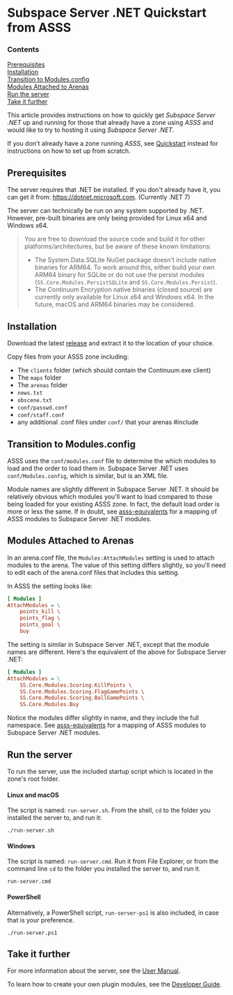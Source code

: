 # Subspace Server .NET Quickstart from ASSS

### Contents

[Prerequisites](#prerequisites)<br>
[Installation](#installation)<br>
[Transition to Modules.config](#transition-to-modulesconfig)<br>
[Modules Attached to Arenas](#modules-attached-to-arenas)<br>
[Run the server](#run-the-server)<br>
[Take it further](#take-it-further)<br>

This article provides instructions on how to quickly get *Subspace Server .NET* up and running for those that already have a zone using *ASSS* and would like to try to hosting it using *Subspace Server .NET*.

If you don't already have a zone running *ASSS*, see [Quickstart](./quickstart.md) instead for instructions on how to set up from scratch.

## Prerequisites

The server requires that .NET be installed. If you don't already have it, you can get it from: https://dotnet.microsoft.com. (Currently .NET 7)

The server can technically be run on any system supported by .NET. However, pre-built binaries are only being provided for Linux x64 and Windows x64.

> You are free to download the source code and build it for other platforms/architectures, but be aware of these known limitations:
> - The System.Data.SQLite NuGet package doesn't include native binaries for ARM64. To work around this, either build your own ARM64 binary for SQLite or do not use the persist modules (`SS.Core.Modules.PersistSQLite` and `SS.Core.Modules.Persist`).
> - The Continuum Encryption native binaries (closed source) are currently only available for Linux x64 and Windows x64. In the future, macOS and ARM64 binaries may be considered.

## Installation

Download the latest [release](../releases) and extract it to the location of your choice.

Copy files from your ASSS zone including:
- The `clients` folder (which should contain the Continuum.exe client)
- The `maps` folder
- The `arenas` folder
- `news.txt`
- `obscene.txt`
- `conf/passwd.conf`
- `conf/staff.conf`
- any additional .conf files under `conf/` that your arenas #include

## Transition to Modules.config

ASSS uses the `conf/modules.conf` file to determine the which modules to load and the order to load them in. Subspace Server .NET uses `conf/Modules.config`, which is similar, but is an XML file.

Module names are slightly different in Subspace Server .NET. It should be relatively obvious which modules you'll want to load compared to those being  loaded for your existing ASSS zone. In fact, the default load order is more or less the same. If in doubt, see [asss-equivalents](asss-equivalents.md) for a mapping of ASSS modules to Subspace Server .NET modules.

## Modules Attached to Arenas

In an arena.conf file, the `Modules:AttachModules` setting is used to attach modules to the arena. The value of this setting differs slightly, so you'll need to edit each of the arena.conf files that includes this setting.

In ASSS the setting looks like:
```INI
[ Modules ]
AttachModules = \
	points_kill \
	points_flag \
	points_goal \
	buy
```

The setting is similar in Subspace Server .NET, except that the module names are different. Here's the equivalent of the above for Subspace Server .NET:
```INI
[ Modules ]
AttachModules = \
	SS.Core.Modules.Scoring.KillPoints \
	SS.Core.Modules.Scoring.FlagGamePoints \
	SS.Core.Modules.Scoring.BallGamePoints \
	SS.Core.Modules.Buy
```

Notice the modules differ slightly in name, and they include the full namespace. See [asss-equivalents](asss-equivalents.md) for a mapping of ASSS modules to Subspace Server .NET modules.

## Run the server

To run the server, use the included startup script which is located in the zone's root folder.

#### Linux and macOS

The script is named: `run-server.sh`. From the shell, `cd` to the folder you installed the server to, and run it:

```
./run-server.sh
```

#### Windows

The script is named: `run-server.cmd`. Run it from File Explorer, or from the command line `cd` to the folder you installed the server to, and run it.

```
run-server.cmd
```

#### PowerShell

Alternatively, a PowerShell script, `run-server-ps1` is also included, in case that is your preference.

```
./run-server.ps1
```

## Take it further

For more information about the server, see the [User Manual](./user-manual.md). 

To learn how to create your own plugin modules, see the [Developer Guide](./developer-guide.md).
